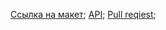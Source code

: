 [Ссылка на макет](https://disk.yandex.com/d/rofnQzBBYQH0Mw);
[API](130.193.51.78);
[Pull reqiest](https://github.com/MorphineMePlz/movies-explorer-frontend/pull/4);